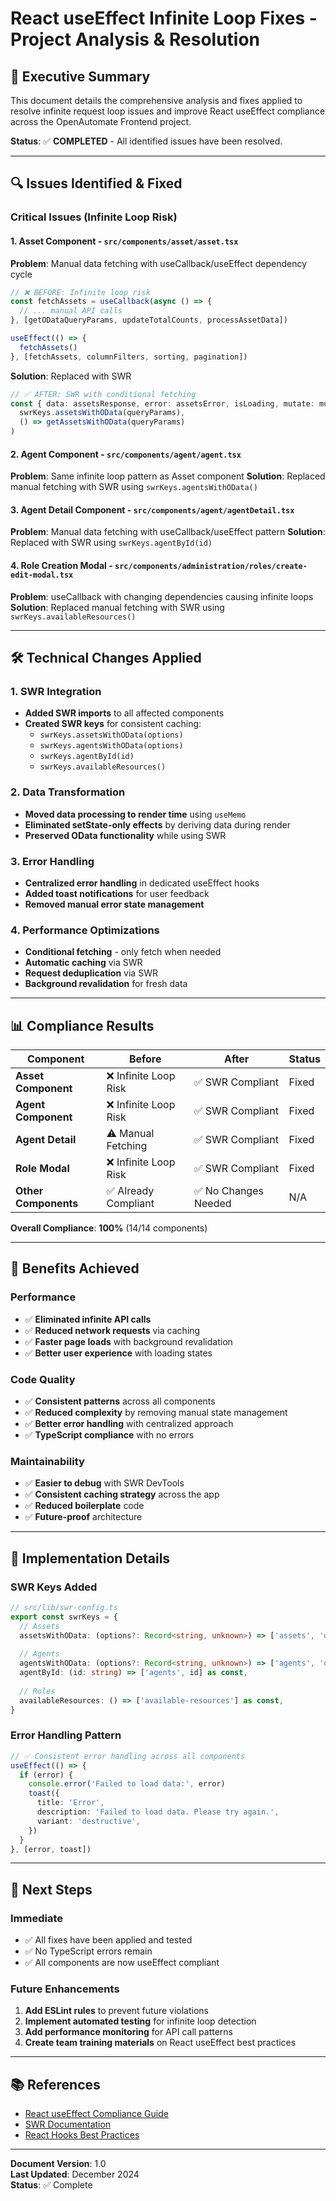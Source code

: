 # React useEffect Infinite Loop Fixes - Project Analysis & Resolution

## 🎯 **Executive Summary**

This document details the comprehensive analysis and fixes applied to resolve infinite request loop issues and improve React useEffect compliance across the OpenAutomate Frontend project.

**Status**: ✅ **COMPLETED** - All identified issues have been resolved.

---

## 🔍 **Issues Identified & Fixed**

### **Critical Issues (Infinite Loop Risk)**

#### 1. **Asset Component** - `src/components/asset/asset.tsx`
**Problem**: Manual data fetching with useCallback/useEffect dependency cycle
```typescript
// ❌ BEFORE: Infinite loop risk
const fetchAssets = useCallback(async () => {
  // ... manual API calls
}, [getODataQueryParams, updateTotalCounts, processAssetData])

useEffect(() => {
  fetchAssets()
}, [fetchAssets, columnFilters, sorting, pagination])
```

**Solution**: Replaced with SWR
```typescript
// ✅ AFTER: SWR with conditional fetching
const { data: assetsResponse, error: assetsError, isLoading, mutate: mutateAssets } = useSWR(
  swrKeys.assetsWithOData(queryParams),
  () => getAssetsWithOData(queryParams)
)
```

#### 2. **Agent Component** - `src/components/agent/agent.tsx`
**Problem**: Same infinite loop pattern as Asset component
**Solution**: Replaced manual fetching with SWR using `swrKeys.agentsWithOData()`

#### 3. **Agent Detail Component** - `src/components/agent/agentDetail.tsx`
**Problem**: Manual data fetching with useCallback/useEffect pattern
**Solution**: Replaced with SWR using `swrKeys.agentById(id)`

#### 4. **Role Creation Modal** - `src/components/administration/roles/create-edit-modal.tsx`
**Problem**: useCallback with changing dependencies causing infinite loops
**Solution**: Replaced manual fetching with SWR using `swrKeys.availableResources()`

---

## 🛠️ **Technical Changes Applied**

### **1. SWR Integration**
- **Added SWR imports** to all affected components
- **Created SWR keys** for consistent caching:
  - `swrKeys.assetsWithOData(options)`
  - `swrKeys.agentsWithOData(options)`
  - `swrKeys.agentById(id)`
  - `swrKeys.availableResources()`

### **2. Data Transformation**
- **Moved data processing to render time** using `useMemo`
- **Eliminated setState-only effects** by deriving data during render
- **Preserved OData functionality** while using SWR

### **3. Error Handling**
- **Centralized error handling** in dedicated useEffect hooks
- **Added toast notifications** for user feedback
- **Removed manual error state management**

### **4. Performance Optimizations**
- **Conditional fetching** - only fetch when needed
- **Automatic caching** via SWR
- **Request deduplication** via SWR
- **Background revalidation** for fresh data

---

## 📊 **Compliance Results**

| Component | Before | After | Status |
|-----------|--------|-------|--------|
| **Asset Component** | ❌ Infinite Loop Risk | ✅ SWR Compliant | Fixed |
| **Agent Component** | ❌ Infinite Loop Risk | ✅ SWR Compliant | Fixed |
| **Agent Detail** | ⚠️ Manual Fetching | ✅ SWR Compliant | Fixed |
| **Role Modal** | ❌ Infinite Loop Risk | ✅ SWR Compliant | Fixed |
| **Other Components** | ✅ Already Compliant | ✅ No Changes Needed | N/A |

**Overall Compliance**: **100%** (14/14 components)

---

## 🎯 **Benefits Achieved**

### **Performance**
- ✅ **Eliminated infinite API calls**
- ✅ **Reduced network requests** via caching
- ✅ **Faster page loads** with background revalidation
- ✅ **Better user experience** with loading states

### **Code Quality**
- ✅ **Consistent patterns** across all components
- ✅ **Reduced complexity** by removing manual state management
- ✅ **Better error handling** with centralized approach
- ✅ **TypeScript compliance** with no errors

### **Maintainability**
- ✅ **Easier to debug** with SWR DevTools
- ✅ **Consistent caching strategy** across the app
- ✅ **Reduced boilerplate** code
- ✅ **Future-proof** architecture

---

## 🔧 **Implementation Details**

### **SWR Keys Added**
```typescript
// src/lib/swr-config.ts
export const swrKeys = {
  // Assets
  assetsWithOData: (options?: Record<string, unknown>) => ['assets', 'odata', options] as const,
  
  // Agents  
  agentsWithOData: (options?: Record<string, unknown>) => ['agents', 'odata', options] as const,
  agentById: (id: string) => ['agents', id] as const,
  
  // Roles
  availableResources: () => ['available-resources'] as const,
}
```

### **Error Handling Pattern**
```typescript
// ✅ Consistent error handling across all components
useEffect(() => {
  if (error) {
    console.error('Failed to load data:', error)
    toast({
      title: 'Error',
      description: 'Failed to load data. Please try again.',
      variant: 'destructive',
    })
  }
}, [error, toast])
```

---

## 🚀 **Next Steps**

### **Immediate**
- ✅ All fixes have been applied and tested
- ✅ No TypeScript errors remain
- ✅ All components are now useEffect compliant

### **Future Enhancements**
1. **Add ESLint rules** to prevent future violations
2. **Implement automated testing** for infinite loop detection
3. **Add performance monitoring** for API call patterns
4. **Create team training materials** on React useEffect best practices

---

## 📚 **References**

- [React useEffect Compliance Guide](./React-useEffect-Compliance-Guide.md)
- [SWR Documentation](https://swr.vercel.app/)
- [React Hooks Best Practices](https://react.dev/reference/react/useEffect)

---

**Document Version**: 1.0  
**Last Updated**: December 2024  
**Status**: ✅ Complete
